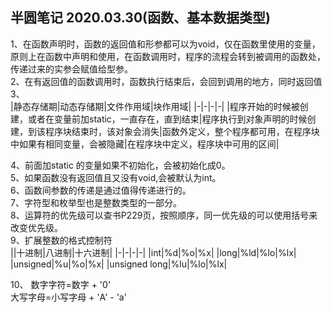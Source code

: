## 半圆笔记 2020.03.30(函数、基本数据类型)
1、在函数声明时，函数的返回值和形参都可以为void，仅在函数里使用的变量，原则上在函数中声明和使用，在函数调用时，程序的流程会转到被调用的函数处，传递过来的实参会赋值给型参。  
2、在有返回值的函数调用时，函数执行结束后，会回到调用的地方，同时返回值  
3、  
|静态存储期|动态存储期|文件作用域|块作用域|
|-|-|-|-|
|程序开始的时候被创建，或者在变量前加static，一直存在，直到结束|程序执行到对象声明的时候创建，到该程序块结束时，该对象会消失|函数外定义，整个程序都可用，在程序块中如果有相同变量，会被隐藏|在程序块中定义，程序块中可用的区间|  

4、前面加static 的变量如果不初始化，会被初始化成0。  
5、如果函数没有返回值且又没有void,会被默认为int。    
6、函数间参数的传递是通过值得传递进行的。   
7、字符型和枚举型也是整数类型的一部分。    
8、运算符的优先级可以查书P229页，按照顺序，同一优先级的可以使用括号来改变优先级。    
9、扩展整数的格式控制符  
||十进制|八进制|十六进制|
|-|-|-|-|
|int|%d|%o|%x|
|long|%ld|%lo|%lx|
|unsigned|%u|%o|%x|
|unsigned long|%lu|%lo|%lx|

10、
数字字符=数字 + '0'     
大写字母=小写字母 + 'A' - 'a'
